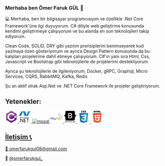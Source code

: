### Merhaba ben Ömer Faruk GÜL 👋

💻 Merhaba, ben bir bilgisayar programcısıyım ve özellikle .Net Core Framework'üne ilgi duyuyorum. C# diliyle web geliştirme konusunda kendimi geliştirmeye çalışıyorum ve bu alanda en son teknolojileri takip ediyorum.

Clean Code, SOLID, DRY gibi yazılım prensiplerini benimseyerek kod yazmaya özen gösteriyorum ve ayrıca Design Pattern konusunda da bu kalıpları projelerime dahil etmeye çalışıyorum. C#'ın yanı sıra Html, Css, Javascript ve Bootstrap gibi teknolojilerle de projelerimi destekliyorum.

Ayrıca şu teknolojilerle de ilgileniyorum; Docker, gRPC, Graphql, Micro Services, CQRS, RabbitMQ, Kafka, Redis

Şu an aktif olrak Asp.Net ve .NET Core Framework ile projeler geliştiriyorum.

## Yetenekler:
<p align="left">
<a href="https://www.w3schools.com/cs/" target="_blank" rel="noreferrer"> <img src="https://raw.githubusercontent.com/devicons/devicon/master/icons/csharp/csharp-original.svg" alt="csharp" width="40" height="40"/> </a>
<a href="https://dotnet.microsoft.com/" target="_blank" rel="noreferrer"> <img src="https://raw.githubusercontent.com/devicons/devicon/master/icons/dot-net/dot-net-original-wordmark.svg" alt="dotnet" width="40" height="40"/> </a>
 </a> <a href="https://www.microsoft.com/en-us/sql-server" target="_blank" rel="noreferrer"> <img src="https://www.svgrepo.com/show/303229/microsoft-sql-server-logo.svg" alt="mssql" width="40" height="40"/> </a> <a href="https://www.mysql.com/" target="_blank" rel="noreferrer"> <img src="https://raw.githubusercontent.com/devicons/devicon/master/icons/mysql/mysql-original-wordmark.svg" alt="mysql" width="40" height="40"/> </a> 
<a href="https://getbootstrap.com" target="_blank" rel="noreferrer"> <img src="https://raw.githubusercontent.com/devicons/devicon/master/icons/bootstrap/bootstrap-plain-wordmark.svg" alt="bootstrap" width="40" height="40"/> </a> 
<a href="https://www.w3schools.com/css/" target="_blank" rel="noreferrer"> <img src="https://raw.githubusercontent.com/devicons/devicon/master/icons/css3/css3-original-wordmark.svg" alt="css3" width="40" height="40"/> </a>  
<a href="https://www.w3.org/html/" target="_blank" rel="noreferrer"> <img src="https://raw.githubusercontent.com/devicons/devicon/master/icons/html5/html5-original-wordmark.svg" alt="html5" width="40" height="40"/> </p>

## İletişim :telephone_receiver:

:e-mail: omerfarukgul08@gmail.com

:iphone: [@omerfarukgul_](https://www.instagram.com/omerfarukgul_/)
<!--
**omerfarukgull/omerfarukgull** is a ✨ _special_ ✨ repository because its `README.md` (this file) appears on your GitHub profile.

Here are some ideas to get you started:

- 🔭 I’m currently working on ...
- 🌱 I’m currently learning ...
- 👯 I’m looking to collaborate on ...
- 🤔 I’m looking for help with ...
- 💬 Ask me about ...
- 📫 How to reach me: ...
- 😄 Pronouns: ...
- ⚡ Fun fact: ...
-->

